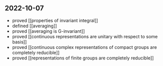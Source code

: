 ## 2022-10-07
- proved [[properties of invariant integral]]
- defined [[averaging]]
- proved [[averaging is G-invariant]]
- proved [[continuous representations are unitary with respect to some basis]]
- proved [[continuous complex representations of compact groups are completely reducible]]
- proved [[representations of finite groups are completely reducible]]